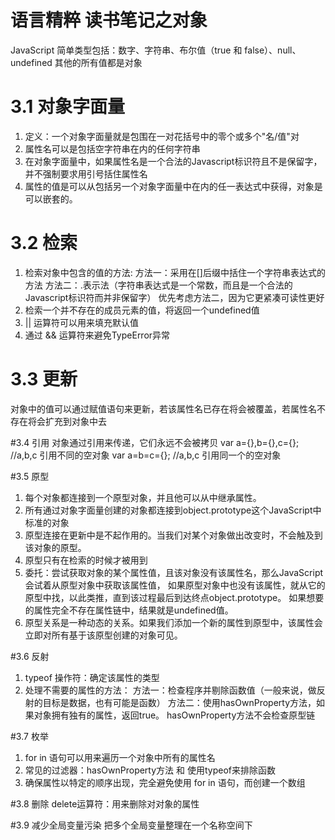 # 语言精粹 读书笔记之对象

JavaScript 简单类型包括：数字、字符串、布尔值（true 和 false）、null、undefined
其他的所有值都是对象

# 3.1 对象字面量
1. 定义：一个对象字面量就是包围在一对花括号中的零个或多个"名/值"对
2. 属性名可以是包括空字符串在内的任何字符串
3. 在对象字面量中，如果属性名是一个合法的Javascript标识符且不是保留字，并不强制要求用引号括住属性名
4. 属性的值是可以从包括另一个对象字面量中在内的任一表达式中获得，对象是可以嵌套的。

# 3.2 检索
1. 检索对象中包含的值的方法:
    方法一：采用在[]后缀中括住一个字符串表达式的方法
    方法二：.表示法（字符串表达式是一个常数，而且是一个合法的Javascript标识符而并非保留字）
优先考虑方法二，因为它更紧凑可读性更好
2. 检索一个并不存在的成员元素的值，将返回一个undefined值
3. || 运算符可以用来填充默认值
4. 通过 && 运算符来避免TypeError异常

# 3.3 更新
对象中的值可以通过赋值语句来更新，若该属性名已存在将会被覆盖，若属性名不存在将会扩充到对象中去

#3.4 引用
对象通过引用来传递，它们永远不会被拷贝
    var a={},b={},c={}; //a,b,c 引用不同的空对象
    var a=b=c={}; //a,b,c 引用同一个的空对象

#3.5 原型
1. 每个对象都连接到一个原型对象，并且他可以从中继承属性。
2. 所有通过对象字面量创建的对象都连接到object.prototype这个JavaScript中标准的对象
3. 原型连接在更新中是不起作用的。当我们对某个对象做出改变时，不会触及到该对象的原型。
4. 原型只有在检索的时候才被用到
5. 委托：尝试获取对象的某个属性值，且该对象没有该属性名，那么JavaScript会试着从原型对象中获取该属性值，
        如果原型对象中也没有该属性，就从它的原型中找，以此类推，直到该过程最后到达终点object.prototype。
        如果想要的属性完全不存在属性链中，结果就是undefined值。
6. 原型关系是一种动态的关系。如果我们添加一个新的属性到原型中，该属性会立即对所有基于该原型创建的对象可见。

#3.6 反射
1. typeof 操作符：确定该属性的类型
2. 处理不需要的属性的方法：
    方法一：检查程序并剔除函数值（一般来说，做反射的目标是数据，也有可能是函数）
    方法二：使用hasOwnProperty方法，如果对象拥有独有的属性，返回true。
           hasOwnProperty方法不会检查原型链

#3.7 枚举
1. for in 语句可以用来遍历一个对象中所有的属性名
2. 常见的过滤器：hasOwnProperty方法 和 使用typeof来排除函数
3. 确保属性以特定的顺序出现，完全避免使用 for in 语句，而创建一个数组

#3.8 删除
delete运算符：用来删除对对象的属性

#3.9 减少全局变量污染
把多个全局变量整理在一个名称空间下